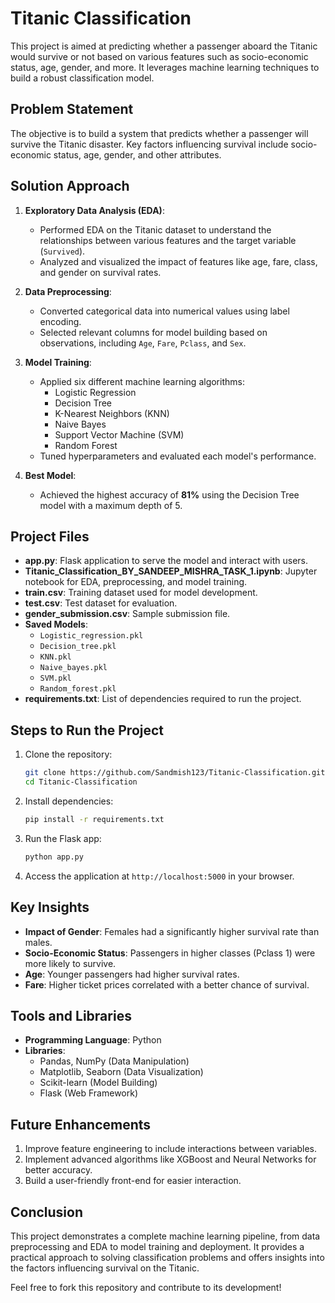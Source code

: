 # Titanic Classification

This project is aimed at predicting whether a passenger aboard the Titanic would survive or not based on various features such as socio-economic status, age, gender, and more. It leverages machine learning techniques to build a robust classification model.

## Problem Statement
The objective is to build a system that predicts whether a passenger will survive the Titanic disaster. Key factors influencing survival include socio-economic status, age, gender, and other attributes.

## Solution Approach
1. **Exploratory Data Analysis (EDA)**:
   - Performed EDA on the Titanic dataset to understand the relationships between various features and the target variable (`Survived`).
   - Analyzed and visualized the impact of features like age, fare, class, and gender on survival rates.

2. **Data Preprocessing**:
   - Converted categorical data into numerical values using label encoding.
   - Selected relevant columns for model building based on observations, including `Age`, `Fare`, `Pclass`, and `Sex`.

3. **Model Training**:
   - Applied six different machine learning algorithms:
     - Logistic Regression
     - Decision Tree
     - K-Nearest Neighbors (KNN)
     - Naive Bayes
     - Support Vector Machine (SVM)
     - Random Forest
   - Tuned hyperparameters and evaluated each model's performance.

4. **Best Model**:
   - Achieved the highest accuracy of **81%** using the Decision Tree model with a maximum depth of 5.

## Project Files
- **app.py**: Flask application to serve the model and interact with users.
- **Titanic_Classification_BY_SANDEEP_MISHRA_TASK_1.ipynb**: Jupyter notebook for EDA, preprocessing, and model training.
- **train.csv**: Training dataset used for model development.
- **test.csv**: Test dataset for evaluation.
- **gender_submission.csv**: Sample submission file.
- **Saved Models**:
  - `Logistic_regression.pkl`
  - `Decision_tree.pkl`
  - `KNN.pkl`
  - `Naive_bayes.pkl`
  - `SVM.pkl`
  - `Random_forest.pkl`
- **requirements.txt**: List of dependencies required to run the project.

## Steps to Run the Project

1. Clone the repository:
   ```bash
   git clone https://github.com/Sandmish123/Titanic-Classification.git
   cd Titanic-Classification
   ```

2. Install dependencies:
   ```bash
   pip install -r requirements.txt
   ```

3. Run the Flask app:
   ```bash
   python app.py
   ```

4. Access the application at `http://localhost:5000` in your browser.

## Key Insights
- **Impact of Gender**: Females had a significantly higher survival rate than males.
- **Socio-Economic Status**: Passengers in higher classes (Pclass 1) were more likely to survive.
- **Age**: Younger passengers had higher survival rates.
- **Fare**: Higher ticket prices correlated with a better chance of survival.

## Tools and Libraries
- **Programming Language**: Python
- **Libraries**:
  - Pandas, NumPy (Data Manipulation)
  - Matplotlib, Seaborn (Data Visualization)
  - Scikit-learn (Model Building)
  - Flask (Web Framework)

## Future Enhancements
1. Improve feature engineering to include interactions between variables.
2. Implement advanced algorithms like XGBoost and Neural Networks for better accuracy.
3. Build a user-friendly front-end for easier interaction.

## Conclusion
This project demonstrates a complete machine learning pipeline, from data preprocessing and EDA to model training and deployment. It provides a practical approach to solving classification problems and offers insights into the factors influencing survival on the Titanic.

Feel free to fork this repository and contribute to its development!

